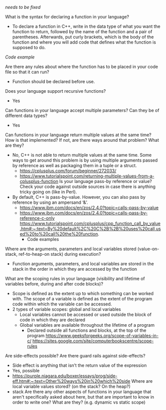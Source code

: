 *needs to be fixed*

What is the syntax for declaring a function in your language?
- To declare a function in C++, write in the data type of what you want the function to return, followed by the name of the function and a pair of parentheses. Afterwards, put curly brackets, which is the body of the function and where you will add code that defines what the function is supposed to do.
  
*Code example*

Are there any rules about where the function has to be placed in your code file so that it can run?
- Function should be declared before use.
  
Does your language support recursive functions?
- Yes
  
Can functions in your language accept multiple parameters?  Can they be of different data types?
- Yes
  
Can functions in your language return multiple values at the same time?  How is that implemented?  If not, are there ways around that problem?  What are they?
- No, C++ is not able to return multiple values at the same time. Some ways to get around this problem is by using multiple arguments passed by reference as well as packaging them in a tuple or a struct.
  - https://cplusplus.com/forum/beginner/272033/
  - https://www.tutorialspoint.com/returning-multiple-values-from-a-cplusplus-function 
Is your language pass-by reference or value?  Check your code against outside sources in case there is anything tricky going on (like in Perl).
- By default, C++ is pass-by-value. However, you can also pass by reference by using an ampersand ‘&’. 
  - https://www.ibm.com/docs/en/zos/2.4.0?topic=calls-pass-by-value
  - https://www.ibm.com/docs/en/zos/2.4.0?topic=calls-pass-by-reference-c-only
https://www.tutorialspoint.com/cplusplus/cpp_function_call_by_value.htm#:~:text=By%20default%2C%20C%2B%2B%20uses%20call,used%20to%20call%20the%20function. 
    - Code examples

Where are the arguments, parameters and local variables stored (value-on-stack, ref-to-heap-on stack) during execution?
- Function arguments, parameters, and local variables are stored in the stack in the order in which they are accessed by the function
  
What are the scoping rules in your language (visibility and lifetime of variables before, during and after code blocks)?
- Scope is defined as the extent up to which something can be worked with. The scope of a variable is defined as the extent of the program code within which the variable can be accessed. 
- 2 types of variable scopes: global and local variables
  - Local variables cannot be accessed or used outside the block of code in which they are declared
  - Global variables are available throughout the lifetime of a program
    - Declared outside all functions and blocks, at the top of the program
https://www.geeksforgeeks.org/scope-of-variables-in-c/ 
https://sites.google.com/site/computerbookscentre/scope-rules

Are side-effects possible? Are there guard rails against side-effects?
- Side effect is anything that isn’t the return value of the expression
- Yes, possible
- https://purple.niagara.edu/boxer/essays/prog/side-eff.htm#:~:text=Other%20ways%20in%20which%20side 
Where are local variable values stored? (on the stack? On the heap?)
- stack
Are there any other aspects of functions in your language that aren't specifically asked about here, but that are important to know in order to write one?  What are they? (e.g. dynamic vs static scope)
